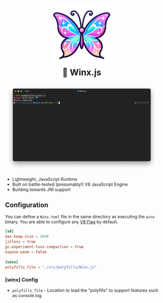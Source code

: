 <h1 align="center">
  <img src="./docs/images/winx_logo.png" alt="Winx IA" width="200">
  <br/>
  🦋 Winx.js
  <br />
</h1>

![demo](./docs/images/demo.png)

* Lightweight, JavaScript Runtime
* Built on battle-tested (presumably!) V8 JavaScript Engine
* Building towards JNI support

## Configuration

You can define a `Winx.toml` file in the same directory as executing the `winx` binary. You are able 
to configure any [V8 Flag](./V8_FLAGS.md) by default. 

```toml
[v8]
max-heap-size = 2048
jitless = true
gc-experiment-less-compaction = true
expose-wasm = false

[winx]
polyfills_file = "./src/polyfills/Winx.js"
```

### [winx] Config

* `polyfills_file` - Location to load the "polyfills" to support features such as console.log.  
